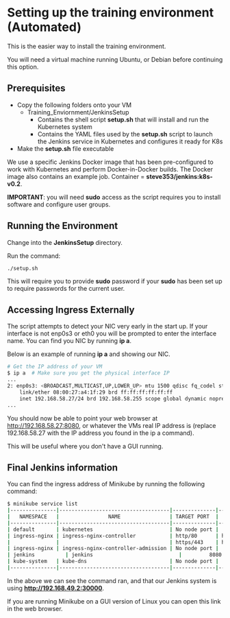 # Setting up the training environment (Automated)

This is the easier way to install the training environment.

You will need a virtual machine running Ubuntu, or Debian before continuing this option.

## Prerequisites

- Copy the following folders onto your VM
  - Training_Enviornment/JenkinsSetup
    - Contains the shell script **setup.sh** that will install and run the Kubernetes system
    - Contains the YAML files used by the **setup.sh** script to launch the Jenkins service in Kubernetes and configures it ready for K8s
- Make the **setup.sh** file executable

We use a specific Jenkins Docker image that has been pre-configured to work with Kubernetes and perform Docker-in-Docker builds.  The Docker image also contains an example job.  Container = **steve353/jenkins:k8s-v0.2**.

**IMPORTANT**: you will need **sudo** access as the script requires you to install software and configure user groups.

## Running the Environment

Change into the **JenkinsSetup** directory.

Run the command:

```
./setup.sh
```

This will require you to provide **sudo** password if your **sudo** has been set up to require passwords for the current user.

## Accessing Ingress Externally

The script attempts to detect your NIC very early in the start up.  If your interface is not enp0s3 or eth0 you will be prompted to enter the interface name.  You can find you NIC by running **ip a**.

Below is an example of running **ip a** and showing our NIC.

```bash
# Get the IP address of your VM
$ ip a  # Make sure you get the physical interface IP
...
2: enp0s3: <BROADCAST,MULTICAST,UP,LOWER_UP> mtu 1500 qdisc fq_codel state UP group default qlen 1000
    link/ether 08:00:27:a4:1f:29 brd ff:ff:ff:ff:ff:ff
    inet 192.168.58.27/24 brd 192.168.58.255 scope global dynamic noprefixroute enp0s3
...
```

You should now be able to point your web browser at http://192.168.58.27:8080, or whatever the VMs real IP address is (replace 192.168.58.27 with the IP address you found in the ip a command).

This will be useful where you don't have a GUI running.

## Final Jenkins information

You can find the ingress address of Minikube by running the following command:

```bash
$ minikube service list
|---------------|------------------------------------|--------------|---------------------------|
|   NAMESPACE   |                NAME                | TARGET PORT  |            URL            |
|---------------|------------------------------------|--------------|---------------------------|
| default       | kubernetes                         | No node port |                           |
| ingress-nginx | ingress-nginx-controller           | http/80      | http://192.168.49.2:32035 |
|               |                                    | https/443    | http://192.168.49.2:30938 |
| ingress-nginx | ingress-nginx-controller-admission | No node port |                           |
| jenkins          | jenkins                            |         8080 | http://192.168.49.2:30000 |
| kube-system   | kube-dns                           | No node port |                           |
|---------------|------------------------------------|--------------|---------------------------|
```

In the above we can see the command ran, and that our Jenkins system is using **http://192.168.49.2:30000**.

If you are running Minikube on a GUI version of Linux you can open this link in the web browser.